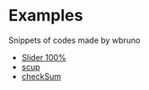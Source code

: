 Examples
========

Snippets of codes made by wbruno

* [Slider 100%](http://wbruno.github.io/examples/slider100/)
* [scup](http://wbruno.github.io/examples/scup/vanilla/)
* [checkSum](http://wbruno.github.io/examples/checkSum/)
